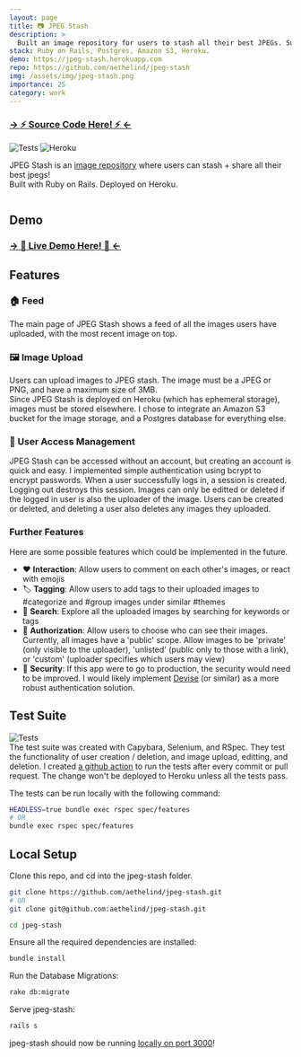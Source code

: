 ```yaml
---
layout: page
title: 📷 JPEG Stash
description: >
  Built an image repository for users to stash all their best JPEGs. Supports user account creation and image uploads. Supported by a test suite built with Capybara and Selenium on github actions. Live demo deployed to Heroku.
stack: Ruby on Rails, Postgres, Amazon S3, Heroku.
demo: https://jpeg-stash.herokuapp.com
repo: https://github.com/aethelind/jpeg-stash
img: /assets/img/jpeg-stash.png
importance: 25
category: work
---
```


### [ → ⚡️ Source Code Here! ⚡️ ← ](https://github.com/aethelind/jpeg-stash)

![Tests](https://github.com/aethelind/jpeg-stash/actions/workflows/main.yml/badge.svg?branch=master) ![Heroku](https://heroku-badge.herokuapp.com/?app=jpeg-stash)

JPEG Stash is an [image repository](https://docs.google.com/document/d/1eg3sJTOwtyFhDopKedRD6142CFkDfWp1QvRKXNTPIOc/edit?usp=sharing) where users can stash + share all their best jpegs!  
Built with Ruby on Rails. Deployed on Heroku.

<div class="row">
    <div class="col-sm mt-3 mt-md-0">
        <a href="https://jpeg-stash.herokuapp.com/">
            <img class="img-fluid rounded" src="{{ '/assets/img/jpeg-stash-demo.png' | relative_url }}" alt="" title="Data staging plan."/>
        </a>
    </div>
</div>

<!-- [<img width="1552" alt="feed" src="https://user-images.githubusercontent.com/42299845/133905809-d2a7347f-6240-41b5-a1a0-f395d1f24384.png">](https://jpeg-stash.herokuapp.com/) -->

## Demo

### [ → 🚀 Live Demo Here! 🚀 ← ](https://jpeg-stash.herokuapp.com/)

## Features

### 🏠 Feed

The main page of JPEG Stash shows a feed of all the images users have uploaded, with the most recent image on top.

### 🖼️ Image Upload

Users can upload images to JPEG stash. The image must be a JPEG or PNG, and have a maximum size of 3MB.  
Since JPEG Stash is deployed on Heroku (which has ephemeral storage), images must be stored elsewhere. I chose to integrate an Amazon S3 bucket for the image storage, and a Postgres database for everything else.

### 👥 User Access Management

JPEG Stash can be accessed without an account, but creating an account is quick and easy. I implemented simple authentication using bcrypt to encrypt passwords. When a user successfully logs in, a session is created. Logging out destroys this session. Images can only be editted or deleted if the logged in user is also the uploader of the image. Users can be created or deleted, and deleting a user also deletes any images they uploaded.

### Further Features

Here are some possible features which could be implemented in the future.

- ❤️ **Interaction**: Allow users to comment on each other's images, or react with emojis
- 🏷 **Tagging**: Allow users to add tags to their uploaded images to #categorize and #group images under similar #themes
- 🔎 **Search**: Explore all the uploaded images by searching for keywords or tags
- 👀 **Authorization**: Allow users to choose who can see their images. Currently, all images have a 'public' scope. Allow images to be 'private' (only visible to the uploader), 'unlisted' (public only to those with a link), or 'custom' (uploader specifies which users may view)
- 🔐 **Security**: If this app were to go to production, the security would need to be improved. I would likely implement [Devise](https://github.com/heartcombo/devise) (or similar) as a more robust authentication solution.

## Test Suite

![Tests](https://github.com/aethelind/jpeg-stash/actions/workflows/main.yml/badge.svg?branch=master)  
The test suite was created with Capybara, Selenium, and RSpec. They test the functionality of user creation / deletion, and image upload, editting, and deletion. I created [a github action](https://github.com/aethelind/jpeg-stash/actions/workflows/main.yml) to run the tests after every commit or pull request. The change won't be deployed to Heroku unless all the tests pass.

The tests can be run locally with the following command:

```bash
HEADLESS=true bundle exec rspec spec/features
# OR
bundle exec rspec spec/features
```

## Local Setup

Clone this repo, and cd into the jpeg-stash folder.

```bash
git clone https://github.com/aethelind/jpeg-stash.git
# OR
git clone git@github.com:aethelind/jpeg-stash.git
```

```bash
cd jpeg-stash
```

Ensure all the required dependencies are installed:

```bash
bundle install
```

Run the Database Migrations:

```bash
rake db:migrate
```

Serve jpeg-stash:

```bash
rails s
```

jpeg-stash should now be running [locally on port 3000](http://localhost:3000/)!
